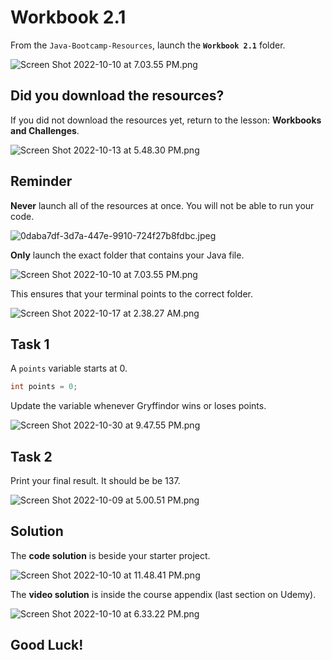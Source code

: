 # Workbook 2.1

From the `Java-Bootcamp-Resources`, launch the **`Workbook 2.1`** folder.

![Screen Shot 2022-10-10 at 7.03.55 PM.png](https://firebasestorage.googleapis.com/v0/b/learnthepart-75aed.appspot.com/o/images%2Ff5acb976-f7c8-45f7-b92c-f800e2140682?alt=media&token=013589d6-4585-41c1-9f2b-b6e1c3a80b35)

## Did you download the resources?

If you did not download the resources yet, return to the lesson: **Workbooks and Challenges**.

![Screen Shot 2022-10-13 at 5.48.30 PM.png](https://firebasestorage.googleapis.com/v0/b/learnthepart-75aed.appspot.com/o/images%2Ff7cf2384-5c13-44e4-8164-5e529ae08bef?alt=media&token=3e173832-8043-4e0d-beed-66ec495db268)


## Reminder

**Never** launch all of the resources at once. You will not be able to run your code.

![0daba7df-3d7a-447e-9910-724f27b8fdbc.jpeg](https://firebasestorage.googleapis.com/v0/b/learnthepart-75aed.appspot.com/o/images%2F380f1837-1d47-4ca0-8193-02a746806a67?alt=media&token=45b521f7-b4af-4013-9ac9-5e264a5c2c48)

**Only** launch the exact folder that contains your Java file.

![Screen Shot 2022-10-10 at 7.03.55 PM.png](https://firebasestorage.googleapis.com/v0/b/learnthepart-75aed.appspot.com/o/images%2Ff5acb976-f7c8-45f7-b92c-f800e2140682?alt=media&token=013589d6-4585-41c1-9f2b-b6e1c3a80b35)

This ensures that your terminal points to the correct folder.

![Screen Shot 2022-10-17 at 2.38.27 AM.png](https://firebasestorage.googleapis.com/v0/b/learnthepart-75aed.appspot.com/o/images%2F55fea92f-0356-48c7-80cf-cd84a23008f8?alt=media&token=6de82f7c-77ca-48ad-b3ac-31d00832745e)


## Task 1

A `points` variable starts at 0.

```java
int points = 0;
```

Update the variable whenever Gryffindor wins or loses points.

![Screen Shot 2022-10-30 at 9.47.55 PM.png](https://firebasestorage.googleapis.com/v0/b/learnthepart-75aed.appspot.com/o/images%2F75097a14-625e-473e-8812-6dcee719b0ac?alt=media&token=3947eb60-f1e4-464e-a350-a5ee0aeed4e3)

## Task 2

Print your final result. It should be be 137.

![Screen Shot 2022-10-09 at 5.00.51 PM.png](https://firebasestorage.googleapis.com/v0/b/learnthepart-75aed.appspot.com/o/images%2Fe57a9834-af4e-41a4-a37e-6cd4f82978e4?alt=media&token=74fc2abb-174c-45d1-b27e-cc38e4a48348)

## Solution

The **code solution** is beside your starter project.

![Screen Shot 2022-10-10 at 11.48.41 PM.png](https://firebasestorage.googleapis.com/v0/b/learnthepart-75aed.appspot.com/o/images%2Fa7a84b8f-eb50-47c5-91db-4329a221218c?alt=media&token=6d873f39-8746-47d1-8f6b-662df3ae9f1d)

The **video solution** is inside the course appendix (last section on Udemy).

![Screen Shot 2022-10-10 at 6.33.22 PM.png](https://firebasestorage.googleapis.com/v0/b/learnthepart-75aed.appspot.com/o/images%2Febed8f07-ba57-4a5b-9a71-e4e58c5d9b81?alt=media&token=019488a9-6df9-4a01-a3e9-39a2916f81f5)

## Good Luck!
